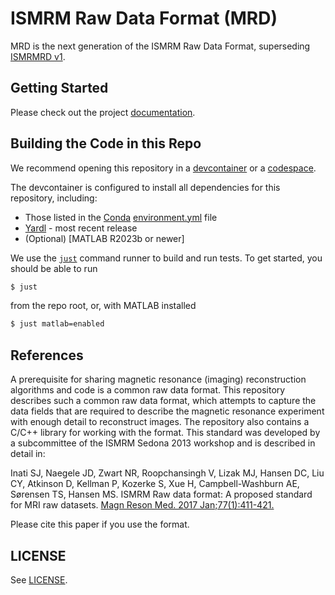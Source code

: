# ISMRM Raw Data Format (MRD)

MRD is the next generation of the ISMRM Raw Data Format, superseding [ISMRMRD v1](https://ismrmrd.readthedocs.io).


## Getting Started

Please check out the project [documentation](https://ismrmrd.github.io/mrd).

## Building the Code in this Repo

We recommend opening this repository in a [devcontainer](https://code.visualstudio.com/docs/devcontainers/containers) or a [codespace](https://docs.github.com/en/codespaces/overview).

The devcontainer is configured to install all dependencies for this repository, including:
- Those listed in the [Conda](https://docs.conda.io/en/latest/) [environment.yml](environment.yml)
file
- [Yardl](https://github.com/microsoft/yardl/releases) - most recent release
- (Optional) [MATLAB R2023b or newer]

We use the [`just`](https://github.com/casey/just) command runner to build and run tests. To get started, you should be able to run

```bash
$ just
```

from the repo root, or, with MATLAB installed

```bash
$ just matlab=enabled
```

## References

A prerequisite for sharing magnetic resonance (imaging) reconstruction algorithms and code is a common raw data format. This repository describes such a common raw data format, which attempts to capture the data fields that are required to describe the magnetic resonance experiment with enough detail to reconstruct images. The repository also contains a C/C++ library for working with the format. This standard was developed by a subcommittee of the ISMRM Sedona 2013 workshop and is described in detail in:

Inati SJ, Naegele JD, Zwart NR, Roopchansingh V, Lizak MJ, Hansen DC, Liu CY, Atkinson D, Kellman P, Kozerke S, Xue H, Campbell-Washburn AE, Sørensen TS, Hansen MS. ISMRM Raw data format: A proposed standard for MRI raw datasets. [Magn Reson Med. 2017 Jan;77(1):411-421.](https://onlinelibrary.wiley.com/doi/10.1002/mrm.26089)

Please cite this paper if you use the format.

## LICENSE

See [LICENSE](LICENSE).
